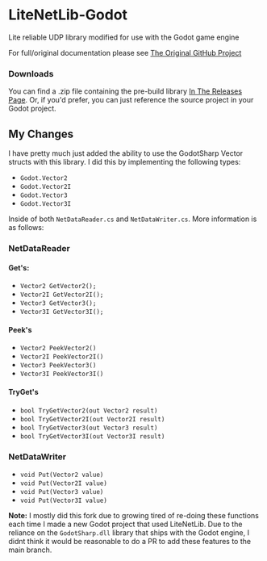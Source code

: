 # LiteNetLib-Godot

Lite reliable UDP library modified for use with the Godot game engine

For full/original documentation please see [The Original GitHub Project](https://github.com/RevenantX/LiteNetLib)

### Downloads
You can find a .zip file containing the pre-build library [In The Releases Page](https://github.com/VenomCodeDev/LiteNetLib-Godot/releases). 
Or, if you'd prefer, you can just reference the source project in your Godot project.

## My Changes
I have pretty much just added the ability to use the GodotSharp Vector structs
with this library. I did this by implementing the following types:
 - ``Godot.Vector2``
 - ``Godot.Vector2I``
 - ``Godot.Vector3``
 - ``Godot.Vector3I``

Inside of both ``NetDataReader.cs`` and ``NetDataWriter.cs``.
More information is as follows:

### NetDataReader
#### Get's:
 - ``Vector2 GetVector2();``
 - ``Vector2I GetVector2I();``
 - ``Vector3 GetVector3();``
 - ``Vector3I GetVector3I();``
#### Peek's
 - ``Vector2 PeekVector2()``
 - ``Vector2I PeekVector2I()``
 - ``Vector3 PeekVector3()``
 - ``Vector3I PeekVector3I()``
#### TryGet's
 - ``bool TryGetVector2(out Vector2 result)``
 - ``bool TryGetVector2I(out Vector2I result)``
 - ``bool TryGetVector3(out Vector3 result)``
 - ``bool TryGetVector3I(out Vector3I result)``

### NetDataWriter
 - ``void Put(Vector2 value)``
 - ``void Put(Vector2I value)``
 - ``void Put(Vector3 value)``
 - ``void Put(Vector3I value)``


**Note:** I mostly did this fork due to growing tired of re-doing these
functions each time I made a new Godot project that used LiteNetLib.
Due to the reliance on the ``GodotSharp.dll`` library that ships with the 
Godot engine, I didnt think it would be reasonable to do a PR to add these
features to the main branch.
